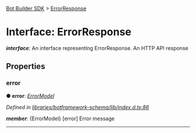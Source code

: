 [Bot Builder SDK](../README.md) > [ErrorResponse](../interfaces/botbuilder.errorresponse.md)



# Interface: ErrorResponse

*__interface__*: An interface representing ErrorResponse. An HTTP API response



## Properties
<a id="error"></a>

###  error

**●  error**:  *[ErrorModel](botbuilder.errormodel.md)* 

*Defined in [libraries/botframework-schema/lib/index.d.ts:86](https://github.com/Microsoft/botbuilder-js/blob/c748a95/libraries/botframework-schema/lib/index.d.ts#L86)*


*__member__*: {ErrorModel} [error] Error message





___


